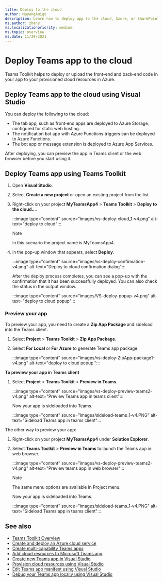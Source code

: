 ```yaml
---
title: Deploy to the cloud
author: MuyangAmigo
description: Learn how to deploy app to the cloud, Azure, or SharePoint using Teams Toolkit in Visual Studio.
ms.author: zhany
ms.localizationpriority: medium
ms.topic: overview
ms.date: 11/29/2021
---
```


# Deploy Teams app to the cloud

Teams Toolkit helps to deploy or upload the front-end and back-end code in your app to your provisioned cloud resources in Azure.

## Deploy Teams app to the cloud using Visual Studio

You can deploy the following to the cloud:

* The tab app, such as front-end apps are deployed to Azure Storage, configured for static web hosting.
* The notification bot app with Azure Functions triggers can be deployed to Azure Functions.
* The bot app or message extension is deployed to Azure App Services.

After deploying, you can preview the app in Teams client or the web browser before you start using it.

## Deploy Teams app using Teams Toolkit

1. Open **Visual Studio**.
1. Select **Create a new project** or open an existing project from the list.
1. Right-click on your project **MyTeamsApp4** > **Teams Toolkit** > **Deploy to the cloud...**.

   :::image type="content" source="images/vs-deploy-cloud_1-v4.png" alt-text="deploy to cloud":::

   > [!NOTE]
   > In this scenario the project name is MyTeamsApp4.

1. In the pop-up window that appears, select **Deploy**.

   :::image type="content" source="images/vs-deploy-confirmation-v4.png" alt-text="Deploy to cloud confirmation dialog":::

   After the deploy process completes, you can see a pop-up with the confirmation that it has been successfully deployed. You can also check the status in the output window.

   :::image type="content" source="images/VS-deploy-popup-v4.png" alt-text="deploy to cloud popup":::

### Preview your app

To preview your app, you need to create a **Zip App Package** and sideload into the Teams client.

1. Select **Project** > **Teams Toolkit** > **Zip App Package**.
1. Select **For Local** or **For Azure** to generate Teams app package.

   :::image type="content" source="images/vs-deploy-ZipApp-package1-v4.png" alt-text="deploy to cloud popup.":::

**To preview your app in Teams client**

1. Select **Project** > **Teams Toolkit** > **Preview in Teams**.

   :::image type="content" source="images/vs-deploy-preview-teams2-v4.png" alt-text="Preview Teams app in teams client":::

   Now your app is sideloaded into Teams.

   :::image type="content" source="images/sideload-teams_1-v4.PNG" alt-text="Sideload Teams app in teams client":::

The other way to preview your app:

1. Right-click on your project **MyTeamsApp4** under **Solution Explorer**.
1. Select **Teams Toolkit** > **Preview in Teams** to launch the Teams app in web browser.

   :::image type="content" source="images/vs-deploy-preview-teams2-v4.png" alt-text="Preview teams app in web browser":::

   > [!NOTE]
   > The same menu options are available in Project menu.

   Now your app is sideloaded into Teams.

   :::image type="content" source="images/sideload-teams_1-v4.PNG" alt-text="Sideload Teams app in teams client":::

## See also

* [Teams Toolkit Overview](teams-toolkit-fundamentals-vs.md)
* [Create and deploy an Azure cloud service](/azure/cloud-services/cloud-services-how-to-create-deploy-portal)
* [Create multi-capability Teams apps](add-capability-v4.md)
* [Add cloud resources to Microsoft Teams app](add-resource-v4.md)
* [Create new Teams app in Visual Studio](create-new-project-v4.md#create-new-teams-app-in-visual-studio)
* [Provision cloud resources using Visual Studio](provision-vs.md)
* [Edit Teams app manifest using Visual Studio](TeamsFx-preview-and-customize-app-manifest-vs.md)
* [Debug your Teams app locally using Visual Studio](debug-local-vs.md#debug-your-teams-app-locally-using-visual-studio)
